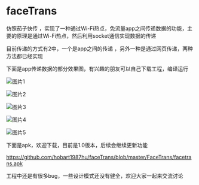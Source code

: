 # faceTrans
仿照茄子快传 ，实现了一种通过Wi-Fi热点，免流量app之间传递数据的功能，主要的原理是通过Wi-Fi热点，然后利用socket通信实现数据的传递

目前传递的方式有2中，一个是app之间的传递 ，另外一种是通过网页传递，两种方法都已经实现

下面是app传递数据的部分效果图，有兴趣的朋友可以自己下载工程，编译运行

![图片1](https://github.com/hobart1987hu/faceTrans/tree/master/FaceTrans/screenshots/WechatIMG2.png)

![图片2](https://github.com/hobart1987hu/faceTrans/tree/master/FaceTrans/screenshots/WechatIMG3.jpep)

![图片3](https://github.com/hobart1987hu/faceTrans/tree/master/FaceTrans/screenshots/WechatIMG4.jpeg)

![图片4](https://github.com/hobart1987hu/faceTrans/tree/master/FaceTrans/screenshots/WechatIMG5.jpeg)

![图片5](https://github.com/hobart1987hu/faceTrans/tree/master/FaceTrans/screenshots/WechatIMG6.png)

下面是apk，欢迎下载，目前是1.0版本，后续会继续更新功能

https://github.com/hobart1987hu/faceTrans/blob/master/FaceTrans/facetrans.apk

工程中还是有很多bug，一些设计模式还没有健全，欢迎大家一起来交流讨论
